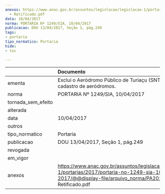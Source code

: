 ```yaml
---
anexos: https://www.anac.gov.br/assuntos/legislacao/legislacao-1/portarias/2017/portaria-no-1249-sia-10-04-2017/@@display-file/arquivo_norma/PA2017-1249
  - Retificado.pdf
data: 10/04/2017
norma: PORTARIA Nº 1249/SIA, 10/04/2017
publicacao: DOU 13/04/2017, Seção 1, pág.249
tags:
- portaria
tipo_normatico: Portaria
hide: 
- toc 
 
---
```


|                    | Documento                                                                                                                                                         |
|:-------------------|:------------------------------------------------------------------------------------------------------------------------------------------------------------------|
| ementa             | Exclui o Aeródromo Público de Turiaçu (SNTU) do cadastro de aeródromos.                                                                                           |
| norma              | PORTARIA Nº 1249/SIA, 10/04/2017                                                                                                                                  |
| tornada_sem_efeito |                                                                                                                                                                   |
| alterada           |                                                                                                                                                                   |
| data               | 10/04/2017                                                                                                                                                        |
| outros             |                                                                                                                                                                   |
| tipo_normatico     | Portaria                                                                                                                                                          |
| publicacao         | DOU 13/04/2017, Seção 1, pág.249                                                                                                                                  |
| revogada           |                                                                                                                                                                   |
| em_vigor           |                                                                                                                                                                   |
| anexos             | https://www.anac.gov.br/assuntos/legislacao/legislacao-1/portarias/2017/portaria-no-1249-sia-10-04-2017/@@display-file/arquivo_norma/PA2017-1249 - Retificado.pdf |